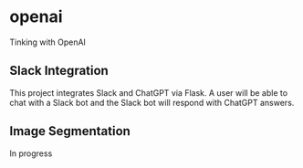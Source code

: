 # openai
Tinking with OpenAI

## Slack Integration
This project integrates Slack and ChatGPT via Flask.
A user will be able to chat with a Slack bot and the Slack bot will respond with ChatGPT answers.

## Image Segmentation
In progress
